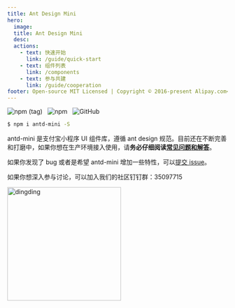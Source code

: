 ```yaml
---
title: Ant Design Mini
hero:
  image: 
  title: Ant Design Mini
  desc: 
  actions:
    - text: 快速开始
      link: /guide/quick-start
    - text: 组件列表
      link: /components
    - text: 参与共建
      link: /guide/cooperation
footer: Open-source MIT Licensed | Copyright © 2016-present Alipay.com<br />Powered by [dumi](https://d.umijs.org)
---
```


![npm (tag)](https://img.shields.io/npm/v/antd-mini)
&nbsp;
![npm](https://img.shields.io/npm/dw/antd-mini)
&nbsp;
![GitHub](https://img.shields.io/github/license/ant-design/ant-design-mini)

```bash
$ npm i antd-mini -S
```

antd-mini 是支付宝小程序 UI 组件库，遵循 ant design 规范。目前还在不断完善和打磨中，如果你想在生产环境接入使用，请**务必仔细阅读[常见问题和解答](/guide/faq)**。


如果你发现了 bug 或者是希望 antd-mini 增加一些特性，可以[提交 issue](https://github.com/ant-design/)。


如果你想深入参与讨论，可以加入我们的社区钉钉群：35097715

  <img src="https://gw.alipayobjects.com/mdn/rms_e06820/afts/img/A*YzmtQ7jTWtAAAAAAAAAAAAAAARQnAQ" width="260" alt="dingding" />
